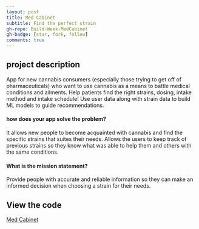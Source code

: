 ```yaml
---
layout: post
title: Med Cabinet
subtitle: Find the perfect strain
gh-repo: Build-Week-MedCabinet
gh-badge: [star, fork, follow]
comments: true
---
```

## project description 
App for new cannabis consumers (especially those trying to get off of pharmaceuticals) who want to use cannabis as a means to battle medical conditions and ailments. Help patients find the right strains, dosing, intake method and intake schedule! Use user data along with strain data to build ML models to guide recommendations.

#### how does your app solve the problem?
It allows new people to become acquainted with cannabis and find the specific strains that suites their needs. Allows the users to keep track of previous strains so they know what was able to help them and others with the same conditions.

#### What is the mission statement?
Provide people with accurate and reliable information so they can make an informed decision when choosing a strain for their needs.

## View the code
[Med Cabinet](https://github.com/Build-Week-MedCabinet/DS_Model_Engineering)
